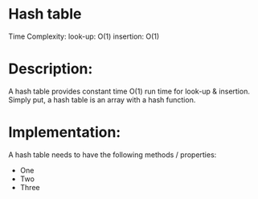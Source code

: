 # Hash table

Time Complexity:
look-up: O(1)
insertion: O(1)

# Description:
A hash table provides constant time O(1) run time for look-up & insertion.
Simply put, a hash table is an array with a hash function.

# Implementation:
A hash table needs to have the following methods / properties:
- One
- Two
- Three
